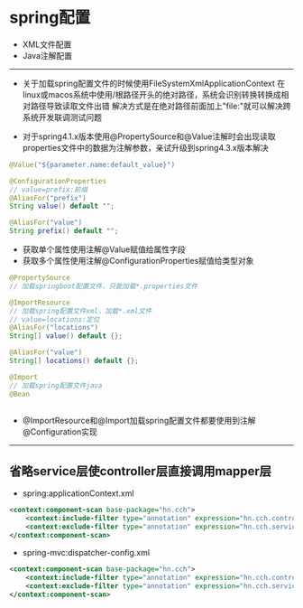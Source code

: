 # spring配置


- XML文件配置
- Java注解配置



---





- 关于加载spring配置文件的时候使用FileSystemXmlApplicationContext
在linux或macos系统中使用/根路径开头的绝对路径，系统会识别转换转换成相对路径导致读取文件出错
解决方式是在绝对路径前面加上"file:"就可以解决跨系统开发联调测试问题

- 对于spring4.1.x版本使用@PropertySource和@Value注解时会出现读取properties文件中的数据为注解参数，亲试升级到spring4.3.x版本解决


```java
@Value("${parameter.name:default_value}")

@ConfigurationProperties
// value=prefix:前缀
@AliasFor("prefix")
String value() default "";

@AliasFor("value")
String prefix() default "";
```

- 获取单个属性使用注解@Value赋值给属性字段
- 获取多个属性使用注解@ConfigurationProperties赋值给类型对象

```java
@PropertySource
// 加载springboot配置文件，只能加载*.properties文件

@ImportResource
// 加载spring配置文件xml，加载*.xml文件
// value=locations:定位
@AliasFor("locations")
String[] value() default {};

@AliasFor("value")
String[] locations() default {};

@Import
// 加载spring配置文件java
@Bean



```
- @ImportResource和@Import加载spring配置文件都要使用到注解@Configuration实现

---
## 省略service层使controller层直接调用mapper层
- spring:applicationContext.xml
```xml
<context:component-scan base-package="hn.cch">
    <context:include-filter type="annotation" expression="hn.cch.controller"/>
    <context:exclude-filter type="annotation" expression="hn.cch.service"/>
</context:component-scan>
```
- spring-mvc:dispatcher-config.xml
```xml
<context:component-scan base-package="hn.cch">
    <context:include-filter type="annotation" expression="hn.cch.controller"/>
    <context:exclude-filter type="annotation" expression="hn.cch.service"/>
</context:component-scan>
```





